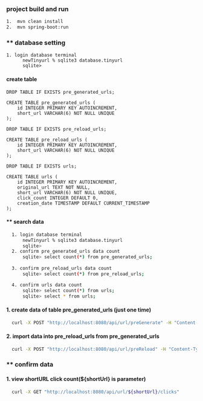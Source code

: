 ###  project build and run
``` bash
1.  mvn clean install
2.  mvn spring-boot:run
```

### ** database setting
``` hash
1. login database terminal
      newTinyurl % sqlite3 database.tinyurl
      sqlite> 
```

#### create table
```hash
DROP TABLE IF EXISTS pre_generated_urls;

CREATE TABLE pre_generated_urls (
    id INTEGER PRIMARY KEY AUTOINCREMENT,
    short_url VARCHAR(6) NOT NULL UNIQUE
);

DROP TABLE IF EXISTS pre_reload_urls;

CREATE TABLE pre_reload_urls (
    id INTEGER PRIMARY KEY AUTOINCREMENT,
    short_url VARCHAR(6) NOT NULL UNIQUE
);

DROP TABLE IF EXISTS urls;

CREATE TABLE urls (
    id INTEGER PRIMARY KEY AUTOINCREMENT,
    original_url TEXT NOT NULL,
    short_url VARCHAR(6) NOT NULL UNIQUE,
    click_count INTEGER DEFAULT 0,
    creation_date TIMESTAMP DEFAULT CURRENT_TIMESTAMP
);
```

#### ** search data
```bash
  1. login database terminal
      newTinyurl % sqlite3 database.tinyurl
      sqlite> 
  2. confirm pre_generated_urls data count
      sqlite> select count(*) from pre_generated_urls;
  
  3. confirm pre_reload_urls data count
      sqlite> select count(*) from pre_reload_urls;

  4. confirm urls data count
      sqlite> select count(*) from urls;
      sqlite> select * from urls;
```

#### 1.  create data of table pre_generated_urls (just one time)
``` bash
  curl -X POST "http://localhost:8080/api/url/preGenerate" -H "Content-Type: application/json"
```

#### 2. import data into pre_reload_urls from pre_generated_urls
```bash
  curl -X POST "http://localhost:8080/api/url/preReload" -H "Content-Type: application/json"
```

### ** confirm data
#### 1. view shortURL click count(${shortUrl} is parameter)
```bash
  curl -X GET "http://localhost:8080/api/url/${shortUrl}/clicks" 
```
